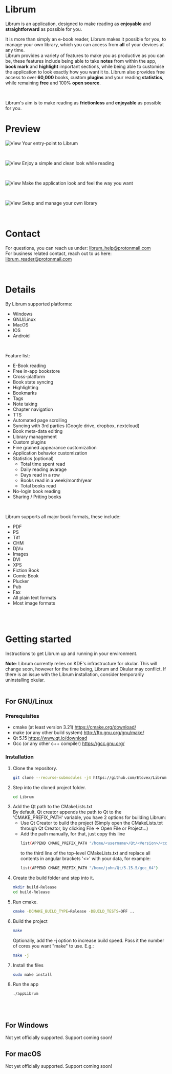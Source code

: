 # Librum

Librum is an application, designed to make reading as <b>enjoyable</b> and <b>straightforward</b> as possible for you.<br>

It is more than simply an e-book reader, Librum makes it possible for you, to manage your own library, which you can access from <b>all</b> of your devices at any time.<br>
Librum provides a variety of features to make you as productive as you can be, these features include being able to take <b>notes</b> from within the app, <b>book mark</b> and <b>highlight</b> important sections, while being able to customise the application to look exactly how you want it to. Librum also provides free access to over <b>60,000</b> books, custom <b>plugins</b> and your reading <b>statistics</b>, while remaining <b>free</b> and 100% <b>open source</b>.

<br>

Librum's aim is to make reading as <b>frictionless</b> and <b>enjoyable</b> as possible for you.


# Preview

![View](data/app_preview/login_screen.png)
Your entry-point to Librum

<br>

![View](data/app_preview/book_reading.png)
Enjoy a simple and clean look while reading

<br>

![View](data/app_preview/appearance_settings.png)
Make the application look and feel the way you want

<br>

![View](data/app_preview/edit_metadata.png)
Setup and manage your own library

<br>

# Contact


For questions, you can reach us under: librum_help@protonmail.com
<br>
For business related contact, reach out to us here: librum_reader@protonmail.com

<br>

# Details

By Librum supported platforms:
- Windows
- GNU/Linux
- MacOS
- IOS
- Android

<br>

Feature list:
- E-Book reading
- Free in-app bookstore
- Cross-platform
- Book state syncing
- Highlighting
- Bookmarks
- Tags
- Note taking
- Chapter navigation
- TTS
- Automated page scrolling
- Syncing with 3rd parties (Google drive, dropbox, nextcloud)
- Book meta-data editing
- Library management
- Custom plugins
- Fine grained appearance customization
- Application behavior customization
- Statistics (optional)
    - Total time spent read
    - Daily reading avarage
    - Days read in a row
    - Books read in a week/month/year
    - Total books read
- No-login book reading
- Sharing / Priting books

<br>

Librum supports all major book formats, these include:
- PDF
- PS
- Tiff
- CHM
- DjVu
- Images
- DVI
- XPS
- Fiction Book
- Comic Book
- Plucker
- Pub
- Fax
- All plain text formats
- Most image formats


<br><br>

# Getting started

Instructions to get Librum up and running in your environment.

<b>Note</b>: Librum currently relies on KDE's infrastructure for okular. This will change soon, however for the time being, Librum and Okular may conflict.
If there is an issue with the Librum installation, consider temporarily uninstalling okular. 
<br><br>

## For GNU/Linux
### Prerequisites
- cmake (at least version 3.21)     https://cmake.org/download/
- make (or any other build system)  http://ftp.gnu.org/gnu/make/
- Qt 5.15                           https://www.qt.io/download
- Gcc (or any other c++ compiler)   https://gcc.gnu.org/

### Installation
1. Clone the repository.
    ```sh
    git clone --recurse-submodules -j4 https://github.com/Etovex/Librum.git
    ```
2. Step into the cloned project folder.
    ```sh
    cd Librum
    ```
3. Add the Qt path to the CMakeLists.txt<br>
    By default, Qt creator appends the path to Qt to the 'CMAKE_PREFIX_PATH' variable, you have 2 options for building Librum:
    <br>
    - Use Qt Creator to build the project (Simply open the CMakeLists.txt through Qt Creator, by clicking File -> Open File or Project...)
    - Add the path manually, for that, just copy this line
        ```sh
        list(APPEND CMAKE_PREFIX_PATH "/home/<username>/Qt/<Version>/<compiler>")
        ```
        to the third line of the top-level CMakeLists.txt and replace all contents in angular brackets '<>' with your data, for example:
        ```sh
        list(APPEND CMAKE_PREFIX_PATH "/home/john/Qt/5.15.5/gcc_64")
        ```
4. Create the build folder and step into it.
    ```sh
    mkdir build-Release
    cd build-Release
    ```
5. Run cmake.
    ```sh
    cmake -DCMAKE_BUILD_TYPE=Release -DBUILD_TESTS=OFF ..
    ```
6. Build the project
    ```sh
    make
    ```
    Optionally, add the -j option to increase build speed. Pass it the number of cores you want "make" to use. E.g.:
    ```sh
    make -j
    ```
7. Install the files
    ```sh
    sudo make install
    ```
8. Run the app
    ```sh
    ./appLibrum
    ```
<br>


<br>

## For Windows
Not yet officially supported. Support coming soon!

## For macOS
Not yet officially supported. Support coming soon!
